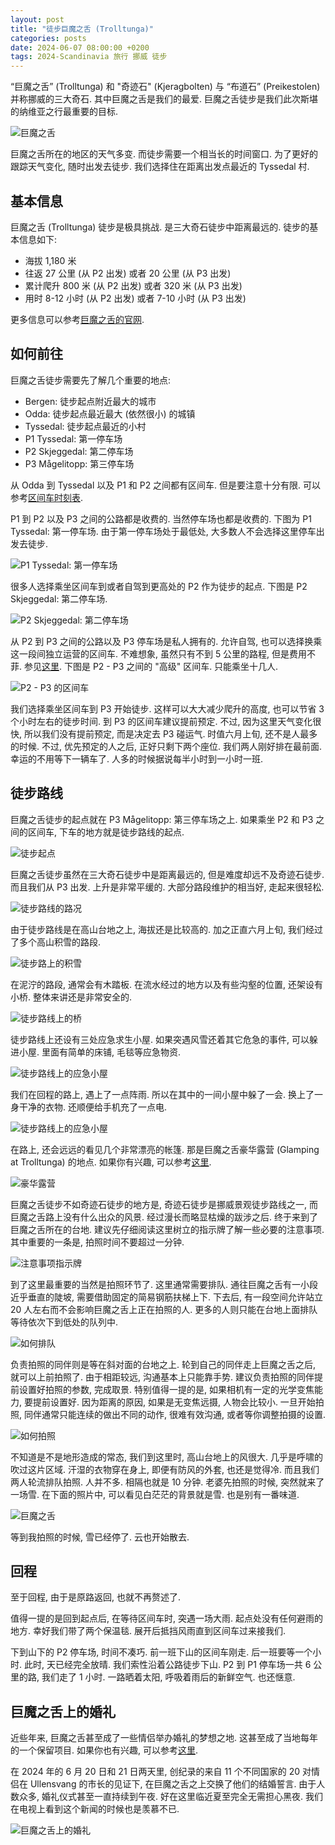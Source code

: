 ```yaml
---
layout: post
title: "徒步巨魔之舌 (Trolltunga)"
categories: posts
date: 2024-06-07 08:00:00 +0200
tags: 2024-Scandinavia 旅行 挪威 徒步
---
```


“巨魔之舌” (Trolltunga) 和 "奇迹石" (Kjeragbolten) 与 “布道石” (Preikestolen) 并称挪威的三大奇石. 其中巨魔之舌是我们的最爱. 巨魔之舌徒步是我们此次斯堪的纳维亚之行最重要的目标.

![巨魔之舌](/assets/images/2024/scandinavia/trolltunga/trolltunga-roger.jpeg)

巨魔之舌所在的地区的天气多变. 而徒步需要一个相当长的时间窗口. 为了更好的跟踪天气变化, 随时出发去徒步. 我们选择住在距离出发点最近的 Tyssedal 村.

## 基本信息

巨魔之舌 (Trolltunga) 徒步是极具挑战. 是三大奇石徒步中距离最远的. 徒步的基本信息如下:

* 海拔 1,180 米
* 往返 27 公里 (从 P2 出发) 或者 20 公里 (从 P3 出发)
* 累计爬升 800 米 (从 P2 出发) 或者 320 米 (从 P3 出发)
* 用时 8-12 小时 (从 P2 出发) 或者 7-10 小时 (从 P3 出发)

更多信息可以参考[巨魔之舌的官网](https://trolltunga.com/).

## 如何前往

巨魔之舌徒步需要先了解几个重要的地点:

* Bergen: 徒步起点附近最大的城市
* Odda: 徒步起点最近最大 (依然很小) 的城镇
* Tyssedal: 徒步起点最近的小村
* P1 Tyssedal: 第一停车场
* P2 Skjeggedal: 第二停车场
* P3 Mågelitopp: 第三停车场

从 Odda 到 Tyssedal 以及 P1 和 P2 之间都有区间车. 但是要注意十分有限. 可以参考[区间车时刻表](https://trolltunga.com/parking-and-transportation/shuttle-buses-and-taxi/).

P1 到 P2 以及 P3 之间的公路都是收费的. 当然停车场也都是收费的. 下图为 P1 Tyssedal: 第一停车场. 由于第一停车场处于最低处, 大多数人不会选择这里停车出发去徒步.

![P1 Tyssedal: 第一停车场](/assets/images/2024/scandinavia/trolltunga/p1.jpeg)

很多人选择乘坐区间车到或者自驾到更高处的 P2 作为徒步的起点. 下图是 P2 Skjeggedal: 第二停车场.

![P2 Skjeggedal: 第二停车场](/assets/images/2024/scandinavia/trolltunga/p2.jpeg)

从 P2 到 P3 之间的公路以及 P3 停车场是私人拥有的. 允许自驾, 也可以选择换乘这一段间独立运营的区间车. 不难想象, 虽然只有不到 5 公里的路程, 但是费用不菲. 参见[这里](https://www.trolltunganorway.com/shuttle-bus-p2-p3-skjeggedal-magelitopp/). 下图是 P2 - P3 之间的 "高级" 区间车. 只能乘坐十几人.

![P2 - P3 的区间车](/assets/images/2024/scandinavia/trolltunga/p3-shuttle.jpeg)

我们选择乘坐区间车到 P3 开始徒步. 这样可以大大减少爬升的高度, 也可以节省 3 个小时左右的徒步时间. 到 P3 的区间车建议提前预定. 不过, 因为这里天气变化很快, 所以我们没有提前预定, 而是决定去 P3 碰运气. 时值六月上旬, 还不是人最多的时候. 不过, 优先预定的人之后, 正好只剩下两个座位. 我们两人刚好排在最前面. 幸运的不用等下一辆车了. 人多的时候据说每半小时到一小时一班.

## 徒步路线

巨魔之舌徒步的起点就在 P3 Mågelitopp: 第三停车场之上. 如果乘坐 P2 和 P3 之间的区间车, 下车的地方就是徒步路线的起点.

![徒步起点](/assets/images/2024/scandinavia/trolltunga/trail-start.jpeg)

巨魔之舌徒步虽然在三大奇石徒步中是距离最远的, 但是难度却远不及奇迹石徒步. 而且我们从 P3 出发. 上升是非常平缓的. 大部分路段维护的相当好, 走起来很轻松.

![徒步路线的路况](/assets/images/2024/scandinavia/trolltunga/trail.jpeg)

由于徒步路线是在高山台地之上, 海拔还是比较高的. 加之正直六月上旬, 我们经过了多个高山积雪的路段.

![徒步路上的积雪](/assets/images/2024/scandinavia/trolltunga/trail-snow.jpeg)

在泥泞的路段, 通常会有木踏板. 在流水经过的地方以及有些沟壑的位置, 还架设有小桥. 整体来讲还是非常安全的.

![徒步路线上的桥](/assets/images/2024/scandinavia/trolltunga/trail-bridge.jpeg)

徒步路线上还设有三处应急求生小屋. 如果突遇风雪还着其它危急的事件, 可以躲进小屋. 里面有简单的床铺, 毛毯等应急物资.

![徒步路线上的应急小屋](/assets/images/2024/scandinavia/trolltunga/shelter.jpeg)

我们在回程的路上, 遇上了一点阵雨. 所以在其中的一间小屋中躲了一会. 换上了一身干净的衣物. 还顺便给手机充了一点电.

![徒步路线上的应急小屋](/assets/images/2024/scandinavia/trolltunga/shelter-inside.jpeg)

在路上, 还会远远的看见几个非常漂亮的帐篷. 那是巨魔之舌豪华露营 (Glamping at Trolltunga) 的地点. 如果你有兴趣, 可以参考[这里](https://www.trolltunga-active.com/activities/trolltunga-sunsetsunrise).


![豪华露营](/assets/images/2024/scandinavia/trolltunga/glamping.jpeg)

巨魔之舌徒步不如奇迹石徒步的地方是, 奇迹石徒步是挪威景观徒步路线之一, 而巨魔之舌路上没有什么出众的风景. 经过漫长而略显枯燥的跋涉之后. 终于来到了巨魔之舌所在的台地. 建议先仔细阅读这里树立的指示牌了解一些必要的注意事项. 其中重要的一条是, 拍照时间不要超过一分钟. 

![注意事项指示牌](/assets/images/2024/scandinavia/trolltunga/trolltunga-instructions.jpeg)

到了这里最重要的当然是拍照环节了. 这里通常需要排队. 通往巨魔之舌有一小段近乎垂直的陡坡, 需要借助固定的简易钢筋扶梯上下. 下去后, 有一段空间允许站立 20 人左右而不会影响巨魔之舌上正在拍照的人. 更多的人则只能在台地上面排队等待依次下到低处的队列中.

![如何排队](/assets/images/2024/scandinavia/trolltunga/photo-queue.jpeg)

负责拍照的同伴则是等在斜对面的台地之上. 轮到自己的同伴走上巨魔之舌之后, 就可以上前拍照了. 由于相距较远, 沟通基本上只能靠手势. 建议负责拍照的同伴提前设置好拍照的参数, 完成取景. 特别值得一提的是, 如果相机有一定的光学变焦能力, 要提前设置好. 因为距离的原因, 如果是无变焦远摄, 人物会比较小. 一旦开始拍照, 同伴通常只能连续的做出不同的动作, 很难有效沟通, 或者等你调整拍摄的设置.

![如何拍照](/assets/images/2024/scandinavia/trolltunga/taking-photos.jpeg)

不知道是不是地形造成的常态, 我们到这里时, 高山台地上的风很大. 几乎是呼啸的吹过这片区域. 汗湿的衣物穿在身上, 即便有防风的外套, 也还是觉得冷. 而且我们两人轮流排队拍照. 人并不多. 相隔也就是 10 分钟. 老婆先拍照的时候, 突然就来了一场雪. 在下面的照片中, 可以看见白茫茫的背景就是雪. 也是别有一番味道. 

![巨魔之舌](/assets/images/2024/scandinavia/trolltunga/trolltunga-lily.jpeg)

等到我拍照的时候, 雪已经停了. 云也开始散去.

## 回程

至于回程, 由于是原路返回, 也就不再赘述了. 

值得一提的是回到起点后, 在等待区间车时, 突遇一场大雨. 起点处没有任何避雨的地方. 幸好我们带了两个保温毯. 展开后抵挡风雨直到区间车过来接我们. 

下到山下的 P2 停车场, 时间不凑巧. 前一班下山的区间车刚走. 后一班要等一个小时. 此时, 天已经完全放晴. 我们索性沿着公路徒步下山. P2 到 P1 停车场一共 6 公里的路, 我们走了 1 小时. 一路晒着太阳, 呼吸着雨后的新鲜空气. 也还惬意.

## 巨魔之舌上的婚礼

近些年来, 巨魔之舌甚至成了一些情侣举办婚礼的梦想之地. 这甚至成了当地每年的一个保留项目. 如果你也有兴趣, 可以参考[这里](https://trolltunga.com/plan-your-trip/wedding-at-trolltunga/). 

在 2024 年的 6 月 20 日和 21 日两天里, 创纪录的来自 11 个不同国家的 20 对情侣在 Ullensvang 的市长的见证下, 在巨魔之舌之上交换了他们的结婚誓言. 由于人数众多, 婚礼仪式甚至一直持续到午夜. 好在这里临近夏至完全无需担心黑夜. 我们在电视上看到这个新闻的时候也是羡慕不已.

![巨魔之舌上的婚礼](/assets/images/2024/scandinavia/trolltunga/wedding.jpeg)
